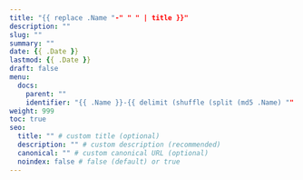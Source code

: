 ```yaml
---
title: "{{ replace .Name "-" " " | title }}"
description: ""
slug: ""
summary: ""
date: {{ .Date }}
lastmod: {{ .Date }}
draft: false
menu:
  docs:
    parent: ""
    identifier: "{{ .Name }}-{{ delimit (shuffle (split (md5 .Name) "" )) "" }}"
weight: 999
toc: true
seo:
  title: "" # custom title (optional)
  description: "" # custom description (recommended)
  canonical: "" # custom canonical URL (optional)
  noindex: false # false (default) or true
---
```

